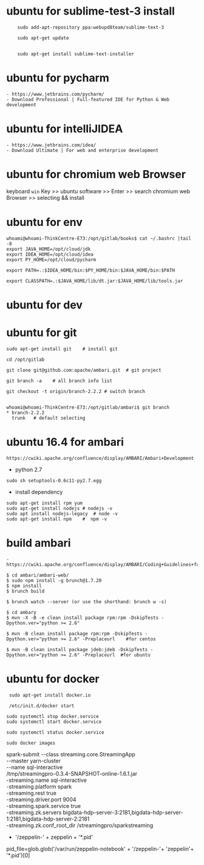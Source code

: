 # ubuntu for sublime-test-3 install
```
	sudo add-apt-repository ppa:webupd8team/sublime-text-3

	sudo apt-get update 


	sudo apt-get install sublime-text-installer
```

# ubuntu for pycharm
	- https://www.jetbrains.com/pycharm/
	- Download Professional | Full-featured IDE for Python & Web development

# ubuntu for intelliJIDEA
	- https://www.jetbrains.com/idea/
	- Download Ultimate | For web and enterprise development 

# ubuntu for chromium web Browser
  keyboard `win` Key >> ubuntu software >> Enter >> search chromium web Browser >> selecting && install 

# ubuntu for env

```
whoami@whoami-ThinkCentre-E73:/opt/gitlab/books$ cat ~/.bashrc |tail -8
export JAVA_HOME=/opt/cloud/jdk
export IDEA_HOME=/opt/cloud/idea
export PY_HOME=/opt/cloud/pycharm

export PATH=.:$IDEA_HOME/bin:$PY_HOME/bin:$JAVA_HOME/bin:$PATH

export CLASSPATH=.:$JAVA_HOME/lib/dt.jar:$JAVA_HOME/lib/tools.jar

```

# ubuntu for dev


# ubuntu for git
```
sudo apt-get install git 	# install git

cd /opt/gitlab

git clone git@github.com:apache/ambari.git 	# git project

git branch -a    # all branch info list

git checkout -t origin/branch-2.2.2	# switch branch


whoami@whoami-ThinkCentre-E73:/opt/gitlab/ambari$ git branch
* branch-2.2.2
  trunk	  # default selecting

```

# ubuntu 16.4 for ambari
	https://cwiki.apache.org/confluence/display/AMBARI/Ambari+Development

- python 2.7

```
sudo sh setuptools-0.6c11-py2.7.egg
```

- install dependency
```
sudo apt-get install rpm yum
sudo apt-get install nodejs	# nodejs -v
sudo apt install nodejs-legacy	# node -v
sudo apt-get install npm	#  npm -v
```

# build ambari
	- https://cwiki.apache.org/confluence/display/AMBARI/Coding+Guidelines+for+Ambari
	
```
$ cd ambari/ambari-web/
$ sudo npm install -g brunch@1.7.20
$ npm install
$ brunch build

$ brunch watch --server (or use the shorthand: brunch w -s)

$ cd ambary
$ mvn -X -B -e clean install package rpm:rpm -DskipTests -Dpython.ver="python >= 2.6"

$ mvn -B clean install package rpm:rpm -DskipTests -Dpython.ver="python >= 2.6" -Preplaceurl	#for centos

$ mvn -B clean install package jdeb:jdeb -DskipTests -Dpython.ver="python >= 2.6" -Preplaceurl	#for ubuntu
```


# ubuntu for docker
```
 sudo apt-get install docker.io
 
 /etc/init.d/docker start

sudo systemctl stop docker.service
sudo systemctl start docker.service

sudo systemctl status docker.service

sudo docker images

```


spark-submit   --class streaming.core.StreamingApp \
--master yarn-cluster \
--name sql-interactive \
/tmp/streamingpro-0.3.4-SNAPSHOT-online-1.6.1.jar    \
-streaming.name sql-interactive    \
-streaming.platform spark   \
-streaming.rest true   \
-streaming.driver.port 9004   \
-streaming.spark.service true	\
-streaming.zk.servers bigdata-hdp-server-3:2181,bigdata-hdp-server-1:2181,bigdata-hdp-server-2:2181 \
-streaming.zk.conf_root_dir  /streamingpro/sparkstreaming 

+ '/zeppelin-' + zeppelin + '*.pid'

pid_file=glob.glob('/var/run/zeppelin-notebook' + '/zeppelin-'+ 'zeppelin'+ '*.pid')[0]

